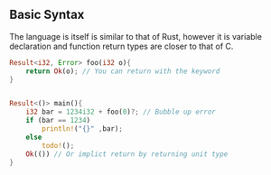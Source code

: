 ## Basic Syntax

The language is itself is similar to that of Rust, however it is variable declaration and function return types are closer to that of C.

```rust
Result<i32, Error> foo(i32 o){
	return Ok(o); // You can return with the keyword
}


Result<()> main(){
	i32 bar = 1234i32 + foo(0)?; // Bubble up error
	if (bar == 1234)
		println!("{}" ,bar);
	else
		todo!();
	Ok(()) // Or implict return by returning unit type
}
```